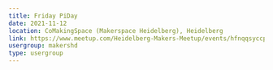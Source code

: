 ```yaml
---
title: Friday PiDay
date: 2021-11-12
location: CoMakingSpace (Makerspace Heidelberg), Heidelberg
link: https://www.meetup.com/Heidelberg-Makers-Meetup/events/hfnqqsyccpbqb/
usergroup: makershd
type: usergroup
---
```

